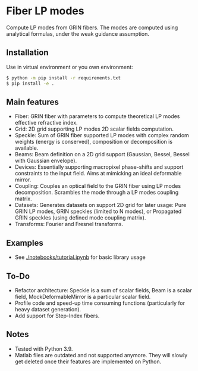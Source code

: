 # Fiber LP modes

Compute LP modes from GRIN fibers. The modes are computed using analytical formulas, under the weak guidance assumption.


## Installation

Use in virtual environment or you own environment:
```bash
$ python -m pip install -r requirements.txt
$ pip install -e .
```


## Main features

- Fiber: GRIN fiber with parameters to compute theoretical LP modes effective refractive index.
- Grid: 2D grid supporting LP modes 2D scalar fields computation.
- Speckle: Sum of GRIN fiber supported LP modes with complex random weights (energy is conserved), composition or decomposition is available.
- Beams: Beam definition on a 2D grid support (Gaussian, Bessel, Bessel with Gaussian envelope).
- Devices: Essentially supporting macropixel phase-shifts and support constraints to the input field. Aims at mimicking an ideal deformable mirror.
- Coupling: Couples an optical field to the GRIN fiber using LP modes decomposition. Scrambles the mode through a LP modes coupling matrix.
- Datasets: Generates datasets on support 2D grid for later usage: Pure GRIN LP modes, GRIN speckles (limited to N modes), or Propagated GRIN speckles (using defined mode coupling matrix).
- Transforms: Fourier and Fresnel transforms.


## Examples

- See [./notebooks/tutorial.ipynb](./notebooks/tutorial.ipynb) for basic library usage


## To-Do

- Refactor architecture: Speckle is a sum of scalar fields, Beam is a scalar field, MockDeformableMirror is a particular scalar field.
- Profile code and speed-up time consuming functions (particularly for heavy dataset generation).
- Add support for Step-Index fibers.


## Notes

- Tested with Python 3.9.
- Matlab files are outdated and not supported anymore. They will slowly get deleted once their features are implemented on Python.
